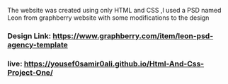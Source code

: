  The website was created using only HTML and CSS ,I used a PSD named Leon from graphberry website with some modifications to the design
### Design Link: https://www.graphberry.com/item/leon-psd-agency-template
### live: https://yousef0samir0ali.github.io/Html-And-Css-Project-One/
